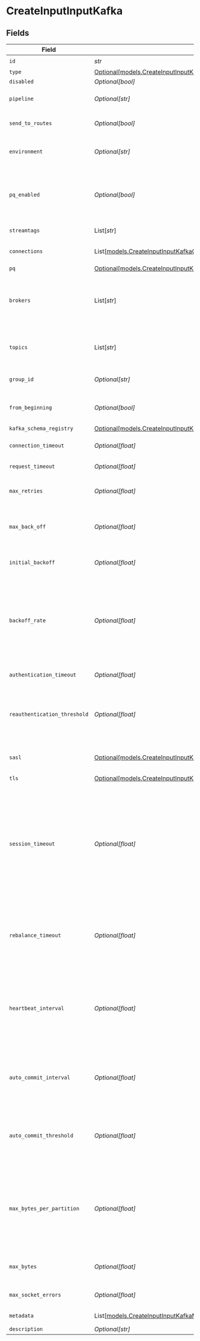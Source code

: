 # CreateInputInputKafka


## Fields

| Field                                                                                                                                                                                                                                                                                                                                                                                                                                                                                                         | Type                                                                                                                                                                                                                                                                                                                                                                                                                                                                                                          | Required                                                                                                                                                                                                                                                                                                                                                                                                                                                                                                      | Description                                                                                                                                                                                                                                                                                                                                                                                                                                                                                                   |
| ------------------------------------------------------------------------------------------------------------------------------------------------------------------------------------------------------------------------------------------------------------------------------------------------------------------------------------------------------------------------------------------------------------------------------------------------------------------------------------------------------------- | ------------------------------------------------------------------------------------------------------------------------------------------------------------------------------------------------------------------------------------------------------------------------------------------------------------------------------------------------------------------------------------------------------------------------------------------------------------------------------------------------------------- | ------------------------------------------------------------------------------------------------------------------------------------------------------------------------------------------------------------------------------------------------------------------------------------------------------------------------------------------------------------------------------------------------------------------------------------------------------------------------------------------------------------- | ------------------------------------------------------------------------------------------------------------------------------------------------------------------------------------------------------------------------------------------------------------------------------------------------------------------------------------------------------------------------------------------------------------------------------------------------------------------------------------------------------------- |
| `id`                                                                                                                                                                                                                                                                                                                                                                                                                                                                                                          | *str*                                                                                                                                                                                                                                                                                                                                                                                                                                                                                                         | :heavy_check_mark:                                                                                                                                                                                                                                                                                                                                                                                                                                                                                            | Unique ID for this input                                                                                                                                                                                                                                                                                                                                                                                                                                                                                      |
| `type`                                                                                                                                                                                                                                                                                                                                                                                                                                                                                                        | [Optional[models.CreateInputInputKafkaType]](../models/createinputinputkafkatype.md)                                                                                                                                                                                                                                                                                                                                                                                                                          | :heavy_minus_sign:                                                                                                                                                                                                                                                                                                                                                                                                                                                                                            | N/A                                                                                                                                                                                                                                                                                                                                                                                                                                                                                                           |
| `disabled`                                                                                                                                                                                                                                                                                                                                                                                                                                                                                                    | *Optional[bool]*                                                                                                                                                                                                                                                                                                                                                                                                                                                                                              | :heavy_minus_sign:                                                                                                                                                                                                                                                                                                                                                                                                                                                                                            | N/A                                                                                                                                                                                                                                                                                                                                                                                                                                                                                                           |
| `pipeline`                                                                                                                                                                                                                                                                                                                                                                                                                                                                                                    | *Optional[str]*                                                                                                                                                                                                                                                                                                                                                                                                                                                                                               | :heavy_minus_sign:                                                                                                                                                                                                                                                                                                                                                                                                                                                                                            | Pipeline to process data from this Source before sending it through the Routes                                                                                                                                                                                                                                                                                                                                                                                                                                |
| `send_to_routes`                                                                                                                                                                                                                                                                                                                                                                                                                                                                                              | *Optional[bool]*                                                                                                                                                                                                                                                                                                                                                                                                                                                                                              | :heavy_minus_sign:                                                                                                                                                                                                                                                                                                                                                                                                                                                                                            | Select whether to send data to Routes, or directly to Destinations.                                                                                                                                                                                                                                                                                                                                                                                                                                           |
| `environment`                                                                                                                                                                                                                                                                                                                                                                                                                                                                                                 | *Optional[str]*                                                                                                                                                                                                                                                                                                                                                                                                                                                                                               | :heavy_minus_sign:                                                                                                                                                                                                                                                                                                                                                                                                                                                                                            | Optionally, enable this config only on a specified Git branch. If empty, will be enabled everywhere.                                                                                                                                                                                                                                                                                                                                                                                                          |
| `pq_enabled`                                                                                                                                                                                                                                                                                                                                                                                                                                                                                                  | *Optional[bool]*                                                                                                                                                                                                                                                                                                                                                                                                                                                                                              | :heavy_minus_sign:                                                                                                                                                                                                                                                                                                                                                                                                                                                                                            | Use a disk queue to minimize data loss when connected services block. See [Cribl Docs](https://docs.cribl.io/stream/persistent-queues) for PQ defaults (Cribl-managed Cloud Workers) and configuration options (on-prem and hybrid Workers).                                                                                                                                                                                                                                                                  |
| `streamtags`                                                                                                                                                                                                                                                                                                                                                                                                                                                                                                  | List[*str*]                                                                                                                                                                                                                                                                                                                                                                                                                                                                                                   | :heavy_minus_sign:                                                                                                                                                                                                                                                                                                                                                                                                                                                                                            | Tags for filtering and grouping in @{product}                                                                                                                                                                                                                                                                                                                                                                                                                                                                 |
| `connections`                                                                                                                                                                                                                                                                                                                                                                                                                                                                                                 | List[[models.CreateInputInputKafkaConnection](../models/createinputinputkafkaconnection.md)]                                                                                                                                                                                                                                                                                                                                                                                                                  | :heavy_minus_sign:                                                                                                                                                                                                                                                                                                                                                                                                                                                                                            | Direct connections to Destinations, and optionally via a Pipeline or a Pack                                                                                                                                                                                                                                                                                                                                                                                                                                   |
| `pq`                                                                                                                                                                                                                                                                                                                                                                                                                                                                                                          | [Optional[models.CreateInputInputKafkaPq]](../models/createinputinputkafkapq.md)                                                                                                                                                                                                                                                                                                                                                                                                                              | :heavy_minus_sign:                                                                                                                                                                                                                                                                                                                                                                                                                                                                                            | N/A                                                                                                                                                                                                                                                                                                                                                                                                                                                                                                           |
| `brokers`                                                                                                                                                                                                                                                                                                                                                                                                                                                                                                     | List[*str*]                                                                                                                                                                                                                                                                                                                                                                                                                                                                                                   | :heavy_check_mark:                                                                                                                                                                                                                                                                                                                                                                                                                                                                                            | Enter each Kafka bootstrap server you want to use. Specify the hostname and port (such as mykafkabroker:9092) or just the hostname (in which case @{product} will assign port 9092).                                                                                                                                                                                                                                                                                                                          |
| `topics`                                                                                                                                                                                                                                                                                                                                                                                                                                                                                                      | List[*str*]                                                                                                                                                                                                                                                                                                                                                                                                                                                                                                   | :heavy_check_mark:                                                                                                                                                                                                                                                                                                                                                                                                                                                                                            | Topic to subscribe to. Warning: To optimize performance, Cribl suggests subscribing each Kafka Source to a single topic only.                                                                                                                                                                                                                                                                                                                                                                                 |
| `group_id`                                                                                                                                                                                                                                                                                                                                                                                                                                                                                                    | *Optional[str]*                                                                                                                                                                                                                                                                                                                                                                                                                                                                                               | :heavy_minus_sign:                                                                                                                                                                                                                                                                                                                                                                                                                                                                                            | The consumer group to which this instance belongs. Defaults to 'Cribl'.                                                                                                                                                                                                                                                                                                                                                                                                                                       |
| `from_beginning`                                                                                                                                                                                                                                                                                                                                                                                                                                                                                              | *Optional[bool]*                                                                                                                                                                                                                                                                                                                                                                                                                                                                                              | :heavy_minus_sign:                                                                                                                                                                                                                                                                                                                                                                                                                                                                                            | Leave enabled if you want the Source, upon first subscribing to a topic, to read starting with the earliest available message                                                                                                                                                                                                                                                                                                                                                                                 |
| `kafka_schema_registry`                                                                                                                                                                                                                                                                                                                                                                                                                                                                                       | [Optional[models.CreateInputInputKafkaKafkaSchemaRegistryAuthentication]](../models/createinputinputkafkakafkaschemaregistryauthentication.md)                                                                                                                                                                                                                                                                                                                                                                | :heavy_minus_sign:                                                                                                                                                                                                                                                                                                                                                                                                                                                                                            | N/A                                                                                                                                                                                                                                                                                                                                                                                                                                                                                                           |
| `connection_timeout`                                                                                                                                                                                                                                                                                                                                                                                                                                                                                          | *Optional[float]*                                                                                                                                                                                                                                                                                                                                                                                                                                                                                             | :heavy_minus_sign:                                                                                                                                                                                                                                                                                                                                                                                                                                                                                            | Maximum time to wait for a connection to complete successfully                                                                                                                                                                                                                                                                                                                                                                                                                                                |
| `request_timeout`                                                                                                                                                                                                                                                                                                                                                                                                                                                                                             | *Optional[float]*                                                                                                                                                                                                                                                                                                                                                                                                                                                                                             | :heavy_minus_sign:                                                                                                                                                                                                                                                                                                                                                                                                                                                                                            | Maximum time to wait for Kafka to respond to a request                                                                                                                                                                                                                                                                                                                                                                                                                                                        |
| `max_retries`                                                                                                                                                                                                                                                                                                                                                                                                                                                                                                 | *Optional[float]*                                                                                                                                                                                                                                                                                                                                                                                                                                                                                             | :heavy_minus_sign:                                                                                                                                                                                                                                                                                                                                                                                                                                                                                            | If messages are failing, you can set the maximum number of retries as high as 100 to prevent loss of data                                                                                                                                                                                                                                                                                                                                                                                                     |
| `max_back_off`                                                                                                                                                                                                                                                                                                                                                                                                                                                                                                | *Optional[float]*                                                                                                                                                                                                                                                                                                                                                                                                                                                                                             | :heavy_minus_sign:                                                                                                                                                                                                                                                                                                                                                                                                                                                                                            | The maximum wait time for a retry, in milliseconds. Default (and minimum) is 30,000 ms (30 seconds); maximum is 180,000 ms (180 seconds).                                                                                                                                                                                                                                                                                                                                                                     |
| `initial_backoff`                                                                                                                                                                                                                                                                                                                                                                                                                                                                                             | *Optional[float]*                                                                                                                                                                                                                                                                                                                                                                                                                                                                                             | :heavy_minus_sign:                                                                                                                                                                                                                                                                                                                                                                                                                                                                                            | Initial value used to calculate the retry, in milliseconds. Maximum is 600,000 ms (10 minutes).                                                                                                                                                                                                                                                                                                                                                                                                               |
| `backoff_rate`                                                                                                                                                                                                                                                                                                                                                                                                                                                                                                | *Optional[float]*                                                                                                                                                                                                                                                                                                                                                                                                                                                                                             | :heavy_minus_sign:                                                                                                                                                                                                                                                                                                                                                                                                                                                                                            | Set the backoff multiplier (2-20) to control the retry frequency for failed messages. For faster retries, use a lower multiplier. For slower retries with more delay between attempts, use a higher multiplier. The multiplier is used in an exponential backoff formula; see the Kafka [documentation](https://kafka.js.org/docs/retry-detailed) for details.                                                                                                                                                |
| `authentication_timeout`                                                                                                                                                                                                                                                                                                                                                                                                                                                                                      | *Optional[float]*                                                                                                                                                                                                                                                                                                                                                                                                                                                                                             | :heavy_minus_sign:                                                                                                                                                                                                                                                                                                                                                                                                                                                                                            | Maximum time to wait for Kafka to respond to an authentication request                                                                                                                                                                                                                                                                                                                                                                                                                                        |
| `reauthentication_threshold`                                                                                                                                                                                                                                                                                                                                                                                                                                                                                  | *Optional[float]*                                                                                                                                                                                                                                                                                                                                                                                                                                                                                             | :heavy_minus_sign:                                                                                                                                                                                                                                                                                                                                                                                                                                                                                            | Specifies a time window during which @{product} can reauthenticate if needed. Creates the window measuring backward from the moment when credentials are set to expire.                                                                                                                                                                                                                                                                                                                                       |
| `sasl`                                                                                                                                                                                                                                                                                                                                                                                                                                                                                                        | [Optional[models.CreateInputInputKafkaAuthentication]](../models/createinputinputkafkaauthentication.md)                                                                                                                                                                                                                                                                                                                                                                                                      | :heavy_minus_sign:                                                                                                                                                                                                                                                                                                                                                                                                                                                                                            | Authentication parameters to use when connecting to brokers. Using TLS is highly recommended.                                                                                                                                                                                                                                                                                                                                                                                                                 |
| `tls`                                                                                                                                                                                                                                                                                                                                                                                                                                                                                                         | [Optional[models.CreateInputInputKafkaTLSSettingsClientSide]](../models/createinputinputkafkatlssettingsclientside.md)                                                                                                                                                                                                                                                                                                                                                                                        | :heavy_minus_sign:                                                                                                                                                                                                                                                                                                                                                                                                                                                                                            | N/A                                                                                                                                                                                                                                                                                                                                                                                                                                                                                                           |
| `session_timeout`                                                                                                                                                                                                                                                                                                                                                                                                                                                                                             | *Optional[float]*                                                                                                                                                                                                                                                                                                                                                                                                                                                                                             | :heavy_minus_sign:                                                                                                                                                                                                                                                                                                                                                                                                                                                                                            |       Timeout used to detect client failures when using Kafka's group-management facilities.<br/>      If the client sends no heartbeats to the broker before the timeout expires,<br/>      the broker will remove the client from the group and initiate a rebalance.<br/>      Value must be between the broker's configured group.min.session.timeout.ms and group.max.session.timeout.ms.<br/>      See [Kafka's documentation](https://kafka.apache.org/documentation/#consumerconfigs_session.timeout.ms) for details. |
| `rebalance_timeout`                                                                                                                                                                                                                                                                                                                                                                                                                                                                                           | *Optional[float]*                                                                                                                                                                                                                                                                                                                                                                                                                                                                                             | :heavy_minus_sign:                                                                                                                                                                                                                                                                                                                                                                                                                                                                                            |       Maximum allowed time for each worker to join the group after a rebalance begins.<br/>      If the timeout is exceeded, the coordinator broker will remove the worker from the group.<br/>      See [Kafka's documentation](https://kafka.apache.org/documentation/#connectconfigs_rebalance.timeout.ms) for details.                                                                                                                                                                                    |
| `heartbeat_interval`                                                                                                                                                                                                                                                                                                                                                                                                                                                                                          | *Optional[float]*                                                                                                                                                                                                                                                                                                                                                                                                                                                                                             | :heavy_minus_sign:                                                                                                                                                                                                                                                                                                                                                                                                                                                                                            |       Expected time between heartbeats to the consumer coordinator when using Kafka's group-management facilities.<br/>      Value must be lower than sessionTimeout and typically should not exceed 1/3 of the sessionTimeout value.<br/>      See [Kafka's documentation](https://kafka.apache.org/documentation/#consumerconfigs_heartbeat.interval.ms) for details.                                                                                                                                       |
| `auto_commit_interval`                                                                                                                                                                                                                                                                                                                                                                                                                                                                                        | *Optional[float]*                                                                                                                                                                                                                                                                                                                                                                                                                                                                                             | :heavy_minus_sign:                                                                                                                                                                                                                                                                                                                                                                                                                                                                                            | How often to commit offsets. If both this and Offset commit threshold are set, @{product} commits offsets when either condition is met. If both are empty, @{product} commits offsets after each batch.                                                                                                                                                                                                                                                                                                       |
| `auto_commit_threshold`                                                                                                                                                                                                                                                                                                                                                                                                                                                                                       | *Optional[float]*                                                                                                                                                                                                                                                                                                                                                                                                                                                                                             | :heavy_minus_sign:                                                                                                                                                                                                                                                                                                                                                                                                                                                                                            | How many events are needed to trigger an offset commit. If both this and Offset commit interval are set, @{product} commits offsets when either condition is met. If both are empty, @{product} commits offsets after each batch.                                                                                                                                                                                                                                                                             |
| `max_bytes_per_partition`                                                                                                                                                                                                                                                                                                                                                                                                                                                                                     | *Optional[float]*                                                                                                                                                                                                                                                                                                                                                                                                                                                                                             | :heavy_minus_sign:                                                                                                                                                                                                                                                                                                                                                                                                                                                                                            | Maximum amount of data that Kafka will return per partition, per fetch request. Must equal or exceed the maximum message size (maxBytesPerPartition) that Kafka is configured to allow. Otherwise, @{product} can get stuck trying to retrieve messages. Defaults to 1048576 (1 MB).                                                                                                                                                                                                                          |
| `max_bytes`                                                                                                                                                                                                                                                                                                                                                                                                                                                                                                   | *Optional[float]*                                                                                                                                                                                                                                                                                                                                                                                                                                                                                             | :heavy_minus_sign:                                                                                                                                                                                                                                                                                                                                                                                                                                                                                            | Maximum number of bytes that Kafka will return per fetch request. Defaults to 10485760 (10 MB).                                                                                                                                                                                                                                                                                                                                                                                                               |
| `max_socket_errors`                                                                                                                                                                                                                                                                                                                                                                                                                                                                                           | *Optional[float]*                                                                                                                                                                                                                                                                                                                                                                                                                                                                                             | :heavy_minus_sign:                                                                                                                                                                                                                                                                                                                                                                                                                                                                                            | Maximum number of network errors before the consumer re-creates a socket                                                                                                                                                                                                                                                                                                                                                                                                                                      |
| `metadata`                                                                                                                                                                                                                                                                                                                                                                                                                                                                                                    | List[[models.CreateInputInputKafkaMetadatum](../models/createinputinputkafkametadatum.md)]                                                                                                                                                                                                                                                                                                                                                                                                                    | :heavy_minus_sign:                                                                                                                                                                                                                                                                                                                                                                                                                                                                                            | Fields to add to events from this input                                                                                                                                                                                                                                                                                                                                                                                                                                                                       |
| `description`                                                                                                                                                                                                                                                                                                                                                                                                                                                                                                 | *Optional[str]*                                                                                                                                                                                                                                                                                                                                                                                                                                                                                               | :heavy_minus_sign:                                                                                                                                                                                                                                                                                                                                                                                                                                                                                            | N/A                                                                                                                                                                                                                                                                                                                                                                                                                                                                                                           |